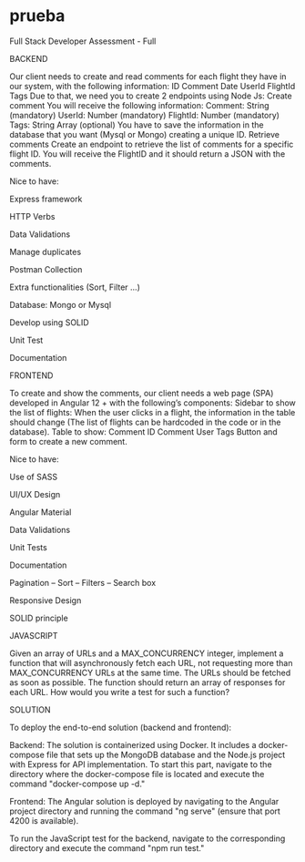 # prueba
Full Stack Developer Assessment - Full


BACKEND


Our client needs to create and read comments for each flight they have in our system, with the following information:
ID
Comment
Date
UserId
FlightId
Tags
Due to that, we need you to create 2 endpoints using Node Js:
Create comment
You will receive the following information:
Comment: String (mandatory)
UserId: Number (mandatory)
FlightId: Number (mandatory)
Tags: String Array (optional)
You have to save the information in the database that you want (Mysql or Mongo) creating a unique ID.
Retrieve comments
Create an endpoint to retrieve the list of comments for a specific flight ID. You will receive the FlightID and it should return a JSON with the comments.


Nice to have:

Express framework

HTTP Verbs

Data Validations

Manage duplicates

Postman Collection

Extra functionalities (Sort, Filter …)

Database: Mongo or Mysql

Develop using SOLID

Unit Test

Documentation





FRONTEND


To create and show the comments, our client needs a web page (SPA) developed in Angular 12 + with the following’s components:
Sidebar to show the list of flights: When the user clicks in a flight, the information in the table should change (The list of flights can be hardcoded in the code or in the database).
Table to show:
Comment ID
Comment
User
Tags
Button and form to create a new comment.


Nice to have:

Use of SASS

UI/UX Design

Angular Material

Data Validations

Unit Tests

Documentation

Pagination – Sort – Filters – Search box

Responsive Design

SOLID principle


JAVASCRIPT


Given an array of URLs and a MAX_CONCURRENCY integer, implement a function that will asynchronously fetch each URL, not requesting more than MAX_CONCURRENCY URLs at the same time. The URLs should be fetched as soon as possible. The function should return an array of responses for each URL. How would you write a test for such a function?



SOLUTION

To deploy the end-to-end solution (backend and frontend):

Backend: The solution is containerized using Docker. It includes a docker-compose file that sets up the MongoDB database and the Node.js project with Express for API implementation. To start this part, navigate to the directory where the docker-compose file is located and execute the command "docker-compose up -d."

Frontend: The Angular solution is deployed by navigating to the Angular project directory and running the command "ng serve" (ensure that port 4200 is available).

To run the JavaScript test for the backend, navigate to the corresponding directory and execute the command "npm run test."
